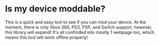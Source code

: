 # Is my device moddable?
This is a quick and easy tool to see if you can mod your device. At the moment, there is only Xbox 360, PS3, PSP, and Switch support, however, this library will expand! It's all confinded into mostly 1 webpage too, which means this tool will work offline properly!
